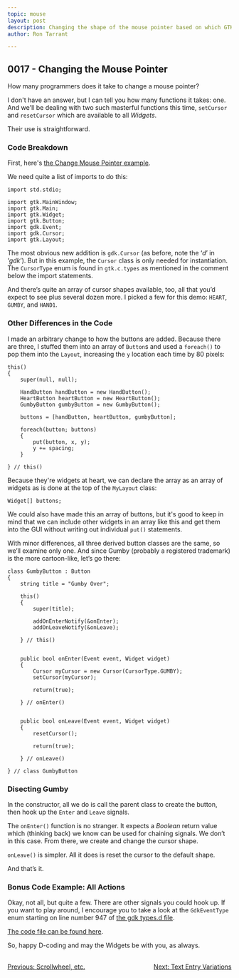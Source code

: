 ```yaml
---
topic: mouse
layout: post
description: Changing the shape of the mouse pointer based on which GTK widget it's over - a D language tutorial.
author: Ron Tarrant

---
```


## 0017 - Changing the Mouse Pointer

How many programmers does it take to change a mouse pointer?

I don't have an answer, but I can tell you how many functions it takes: one. And we'll be dealing with two such masterful functions this time, `setCursor` and `resetCursor` which are available to all *Widgets*.

Their use is straightforward.

### Code Breakdown

First, here's [the Change Mouse Pointer example]( https://github.com/rontarrant/gtkDcoding/blob/master/005_mouse/mouse_005_07_change_pointer.d).

We need quite a list of imports to do this:

	import std.stdio;

	import gtk.MainWindow;
	import gtk.Main;
	import gtk.Widget;
	import gtk.Button;
	import gdk.Event;
	import gdk.Cursor;
	import gtk.Layout;

The most obvious new addition is `gdk.Cursor` (as before, note the ‘*d*’ in ‘*gdk*’). But in this example, the `Cursor` class is only needed for instantiation. The `CursorType` enum is found in `gtk.c.types` as mentioned in the comment below the import statements.

And there’s quite an array of cursor shapes available, too, all that you’d expect to see plus several dozen more. I picked a few for this demo: `HEART`, `GUMBY`, and `HAND1`.

### Other Differences in the Code

I made an arbitrary change to how the buttons are added. Because there are three, I stuffed them into an array of `Button`s and used a `foreach()` to pop them into the `Layout`, increasing the `y` location each time by 80 pixels:

	this()
	{
		super(null, null);
		
		HandButton handButton = new HandButton();
		HeartButton heartButton = new HeartButton();
		GumbyButton gumbyButton = new GumbyButton();

		buttons = [handButton, heartButton, gumbyButton];
		
		foreach(button; buttons)
		{
			put(button, x, y);
			y += spacing;
		}

	} // this()

Because they're widgets at heart, we can declare the array as an array of widgets as is done at the top of the `MyLayout` class:

	Widget[] buttons;

We could also have made this an array of buttons, but it's good to keep in mind that we can include other widgets in an array like this and get them into the GUI without writing out individual `put()` statements.

With minor differences, all three derived button classes are the same, so we’ll examine only one. And since Gumby (probably a registered trademark) is the more cartoon-like, let’s go there:

	class GumbyButton : Button
	{
		string title = "Gumby Over";
		
		this()
		{
			super(title);
			
			addOnEnterNotify(&onEnter);
			addOnLeaveNotify(&onLeave);
			
		} // this()
		
	
		public bool onEnter(Event event, Widget widget)
		{
			Cursor myCursor = new Cursor(CursorType.GUMBY);
			setCursor(myCursor);
	
			return(true);
			
		} // onEnter()
	
	
		public bool onLeave(Event event, Widget widget)
		{
			resetCursor();
	
			return(true);
			
		} // onLeave()
	
	} // class GumbyButton

### Disecting Gumby

In the constructor, all we do is call the parent class to create the button, then hook up the `Enter` and `Leave` signals.

The `onEnter()` function is no stranger. It expects a *Boolean* return value which (thinking back) we know can be used for chaining signals. We don’t in this case. From there, we create and change the cursor shape.

`onLeave()` is simpler. All it does is reset the cursor to the default shape.

And that’s it.

### Bonus Code Example: All Actions

Okay, not all, but quite a few. There are other signals you could hook up. If you want to play around, I encourage you to take a look at the `GdkEventType` enum starting on line number 947 of [the gdk types.d file]( https://github.com/gtkd-developers/GtkD/blob/master/generated/gtkd/gdk/c/types.d).

[The code file can be found here]( https://github.com/rontarrant/gtkDcoding/blob/master/005_mouse/mouse_005_08_all_actions.d).

So, happy D-coding and may the Widgets be with you, as always.


<BR>
<div style="float: left;">
	<a href="https://gtkdcoding.com/2019/03/08/0016-scroll-pointer-all.html">Previous: Scrollwheel, etc.</a>
</div>
<div style="float: right;">
	<a href="https://gtkdcoding.com/2019/03/15/0018-variations-on-a-text-entry.html">Next: Text Entry Variations</a>
</div>
<BR>
